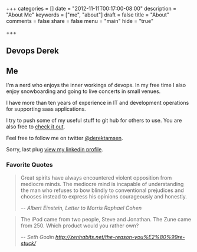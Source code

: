 +++
categories = []
date = "2012-11-11T00:17:00-08:00"
description = "About Me"
keywords = ["me", "about"]
draft = false
title = "About"
comments = false
share = false
menu = "main"
hide = "true"

+++

## Devops Derek

## Me
I'm a nerd who enjoys the inner workings of devops. In my free time I also enjoy snowboarding and going to live concerts in small venues.

I have more than ten years of experience in IT and development operations for supporting saas applications.

I try to push some of my useful stuff to git hub for others to use. You are also free to [check it out](https://github.com/derektamsen "github - derektamsen").

Feel free to follow me on twitter [@derektamsen](https://twitter.com/derektamsen "Twitter - derektamsen").

Sorry, last plug [view my linkedin profile](http://www.linkedin.com/in/derektamsen "View Derek Tamsen's LinkedIn profile").

### Favorite Quotes
> Great spirits have always encountered violent opposition from mediocre minds. The mediocre mind is incapable of understanding the man who refuses to bow blindly to conventional prejudices and chooses instead to express his opinions courageously and honestly.
>
> -- <cite>Albert Einstein, Letter to Morris Raphael Cohen</cite>

> The iPod came from two people, Steve and Jonathan. The Zune came from 250. Which product would you rather own?
>
> -- <cite>Seth Godin http://zenhabits.net/the-reason-you%E2%80%99re-stuck/</cite>
